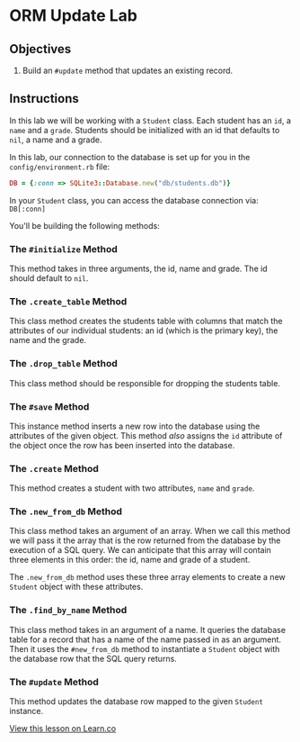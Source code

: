 # ORM Update Lab
 
## Objectives

1. Build an `#update` method that updates an existing record.

## Instructions

In this lab we will be working with a `Student` class. Each student has an `id`, a `name` and a `grade`. Students should be initialized with an id that defaults to `nil`, a name and a grade.

In this lab, our connection to the database is set up for you in the `config/environment.rb` file:

```ruby
DB = {:conn => SQLite3::Database.new("db/students.db")}
```

In your `Student` class, you can access the database connection via: `DB[:conn]`

You'll be building the following methods:

### The `#initialize` Method

This method takes in three arguments, the id, name and grade. The id should default to `nil`.

### The `.create_table` Method

This class method creates the students table with columns that match the attributes of our individual students: an id (which is the primary key), the name and the grade.

### The `.drop_table` Method

This class method should be responsible for dropping the students table.

### The `#save` Method

This instance method inserts a new row into the database using the attributes of the given object. This method *also* assigns the `id` attribute of the object once the row has been inserted into the database.

### The `.create` Method

This method creates a student with two attributes, `name` and `grade`.

### The `.new_from_db` Method

This class method takes an argument of an array. When we call this method we will pass it the array that is the row returned from the database by the execution of a SQL query. We can anticipate that this array will contain three elements in this order: the id, name and grade of a student.

The `.new_from_db` method uses these three array elements to create a new `Student` object with these attributes.

### The `.find_by_name` Method

This class method takes in an argument of a name. It queries the database table for a record that has a name of the name passed in as an argument. Then it uses the `#new_from_db` method to instantiate a `Student` object with the database row that the SQL query returns.

### The `#update` Method

This method updates the database row mapped to the given `Student` instance.


<a href='https://learn.co/lessons/orm-update-lab' data-visibility='hidden'>View this lesson on Learn.co</a>
